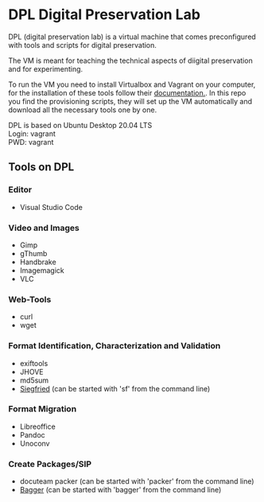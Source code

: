 # DPL Digital Preservation Lab

DPL (digital preservation lab) is a virtual machine that comes preconfigured with tools and scripts for digital preservation.  
  
The VM is meant for teaching the technical aspects of diigital preservation and for experimenting. 

To run the VM you need to install Virtualbox and Vagrant on your computer, for the installation of these tools follow their [documentation.](https://www.vagrantup.com/docs/installation). In this repo you find the provisioning scripts, they will set up the VM automatically and download all the necessary tools one by one.  
  
DPL is based on Ubuntu Desktop 20.04 LTS  
Login: vagrant  
PWD: vagrant  

## Tools on DPL
### Editor
- Visual Studio Code

### Video and Images
- Gimp
- gThumb
- Handbrake
- Imagemagick
- VLC

### Web-Tools
- curl
- wget

### Format Identification, Characterization and Validation
- exiftools
- JHOVE
- md5sum
- [Siegfried](https://www.itforarchivists.com/siegfried/) (can be started with 'sf' from the command line)

### Format Migration
- Libreoffice
- Pandoc
- Unoconv

### Create Packages/SIP
- docuteam packer (can be started with 'packer' from the command line)
- [Bagger](https://github.com/LibraryOfCongress/bagger) (can be started with 'bagger' from the command line)


